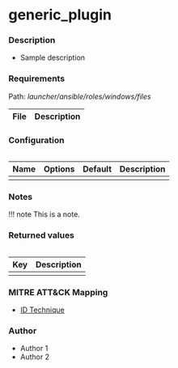 # generic_plugin

### Description
- Sample description


### Requirements
Path: *launcher/ansible/roles/windows/files*

| File | Description |
| ---- | ----------- |


### Configuration
```ini

```

| Name | Options | Default | Description |
| --- | --- | --- | --- |
|     |     |     |     |


### Notes
!!! note
    This is a note.


### Returned values
```json

```

| Key | Description |
| --- | --- |
|     |     |


### MITRE ATT&CK Mapping
- [ID Technique](https://attack.mitre.org/techniques/XXX)


### Author
- Author 1
- Author 2